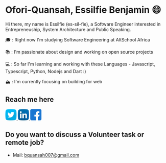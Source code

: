 # Ofori-Quansah, Essilfie Benjamin :smile:

Hi there, my name is Essilfie (es-sil-fie), a Software Engineer interested in Entrepreneuship, System Architecture and Public Speaking.

🎓 : Right now I'm studying Software Engineering at AltSchool Africa

📚 : I'm passionate about design and working on open source projects

💻 : So far I'm learning and working with these Languages - Javascript, Typescript, Python, Nodejs and Dart :)

🏔 : I'm currently focusing on building for web


## Reach me here
<a href="https://twitter.com/essilfiequansah" target="_blank">
  <img src="./assets/twitter.svg" alt="My Twitter Profile" height="35" width="35">
</a>
<a href="https://www.linkedin.com/in/essilfiequansah/" target="_blank">
  <img src="./assets/linkedin.svg" alt="My LinkedIn Profile" height="35" width="35">
</a>
<a href="https://facebook.com/vckofi/" target="_blank">
  <img src="./assets/facebook.svg" alt="My Facebook Profile" height="35" width="35">
</a>


## Do you want to discuss a Volunteer task or remote job?
* Mail: [bquansah007@gmail.com](mailto:bquansah007@gmail.com)





